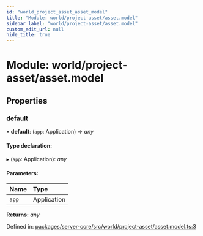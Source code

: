 ```yaml
---
id: "world_project_asset_asset_model"
title: "Module: world/project-asset/asset.model"
sidebar_label: "world/project-asset/asset.model"
custom_edit_url: null
hide_title: true
---
```


# Module: world/project-asset/asset.model

## Properties

### default

• **default**: (`app`: Application) => *any*

#### Type declaration:

▸ (`app`: Application): *any*

#### Parameters:

Name | Type |
:------ | :------ |
`app` | Application |

**Returns:** *any*

Defined in: [packages/server-core/src/world/project-asset/asset.model.ts:3](https://github.com/xr3ngine/xr3ngine/blob/77d12cea0/packages/server-core/src/world/project-asset/asset.model.ts#L3)

